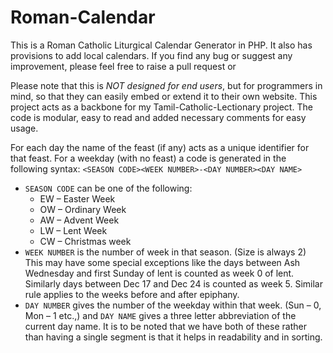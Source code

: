 # Roman-Calendar
This is a Roman Catholic Liturgical Calendar Generator in PHP. It also has provisions to add local calendars. If you find any bug or suggest any improvement, please feel free to raise a pull request or 

Please note that this is *NOT designed for end users*, but for programmers in mind, so that they can easily embed or extend it to their own website.
This project acts as a backbone for my Tamil-Catholic-Lectionary project.
The code is modular, easy to read and added necessary comments for easy usage. 

For each day the name of the feast (if any) acts as a unique identifier for that feast. For a weekday (with no feast) a code is generated in the following syntax: `<SEASON CODE><WEEK NUMBER>-<DAY NUMBER><DAY NAME>`

* `SEASON CODE` can be one of the following:
  * EW – Easter Week
  * OW – Ordinary Week
  * AW – Advent Week
  * LW – Lent Week
  * CW – Christmas week
* `WEEK NUMBER` is the number of week in that season. (Size is always 2) This may have some special exceptions like the days between Ash Wednesday and first Sunday of lent is counted as week 0 of lent. Similarly days between Dec 17 and Dec 24 is counted as week 5. Similar rule applies to the weeks before and after epiphany.
* `DAY NUMBER` gives the number of the weekday within that week. (Sun – 0, Mon – 1 etc.,) and `DAY NAME` gives a three letter abbreviation of the current day name. It is to be noted that we have both of these rather than having a single segment is that it helps in readability and in sorting.
